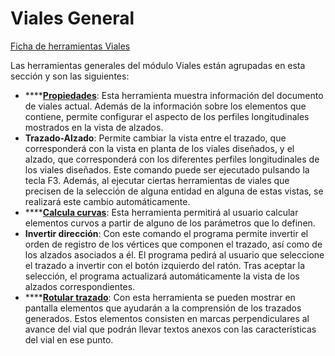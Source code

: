 # Viales General

[Ficha de herramientas Viales](./)

Las herramientas generales del módulo Viales están agrupadas en esta sección y son las siguientes:

* \*\*\*\*[**Propiedades**](../../untitled-288/general/untitled-137.md): Esta herramienta muestra información del documento de viales actual. Además de la información sobre los elementos que contiene, permite configurar el aspecto de los perfiles longitudinales mostrados en la vista de alzados.
* **Trazado-Alzado**: Permite cambiar la vista entre el trazado, que corresponderá con la vista en planta de los viales diseñados, y el alzado, que corresponderá con los diferentes perfiles longitudinales de los viales diseñados. Este comando puede ser ejecutado pulsando la tecla F3. Además, al ejecutar ciertas herramientas de viales que precisen de la selección de alguna entidad en alguna de estas vistas, se realizará este cambio automáticamente.
* \*\*\*\*[**Calcula curvas**](../../untitled-288/general/untitled-52.md): Esta herramienta permitirá al usuario calcular elementos curvos a partir de alguno de los parámetros que lo definen.
* **Invertir dirección**: Con este comando el programa permite invertir el orden de registro de los vértices que componen el trazado, así como de los alzados asociados a él. El programa pedirá al usuario que seleccione el trazado a invertir con el botón izquierdo del ratón. Tras aceptar la selección, el programa actualizará automáticamente la vista de los alzados correspondientes.
* \*\*\*\*[**Rotular trazado**](../../untitled-288/general/untitled-188.md): Con esta herramienta se pueden mostrar en pantalla elementos que ayudarán a la comprensión de los trazados generados. Estos elementos consisten en marcas perpendiculares al avance del vial que podrán llevar textos anexos con las características del vial en ese punto.

